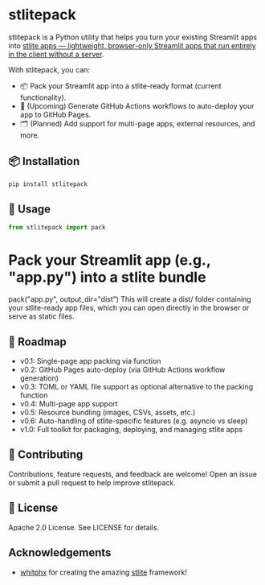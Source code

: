 # stlitepack

stlitepack is a Python utility that helps you turn your existing Streamlit apps into [stlite apps — lightweight, browser-only Streamlit apps that run entirely in the client without a server](https://github.com/whitphx/stlite).

With stlitepack, you can:

- 📦 Pack your Streamlit app into a stlite-ready format (current functionality).
- 🚀 (Upcoming) Generate GitHub Actions workflows to auto-deploy your app to GitHub Pages.
- 🗂️ (Planned) Add support for multi-page apps, external resources, and more.

## 📦 Installation

```bash
pip install stlitepack
```

## 🚀 Usage

```python
from stlitepack import pack
```


# Pack your Streamlit app (e.g., "app.py") into a stlite bundle
pack("app.py", output_dir="dist")
This will create a dist/ folder containing your stlite-ready app files, which you can open directly in the browser or serve as static files.

## 🔮 Roadmap

- v0.1: Single-page app packing via function
- v0.2: GitHub Pages auto-deploy (via GitHub Actions workflow generation)
- v0.3: TOML or YAML file support as optional alternative to the packing function
- v0.4: Multi-page app support
- v0.5: Resource bundling (images, CSVs, assets, etc.)
- v0.6: Auto-handling of stlite-specific features (e.g. asyncio vs sleep)
- v1.0: Full toolkit for packaging, deploying, and managing stlite apps

## 🤝 Contributing
Contributions, feature requests, and feedback are welcome!
Open an issue or submit a pull request to help improve stlitepack.

## 📜 License
Apache 2.0 License. See LICENSE for details.

## Acknowledgements

- [whitphx](https://github.com/whitphx) for creating the amazing [stlite](https://github.com/whitphx/stlite) framework!

